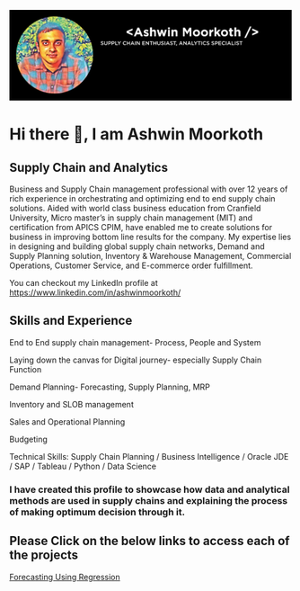 ![Supply Chain and Analytics](https://github.com/ashwinmoorkoth1/ashwinmoorkoth1/blob/main/Ashwin.jpg)

# Hi there 👋, I am Ashwin Moorkoth
## Supply Chain and Analytics

Business and Supply Chain management professional with over 12 years of rich experience in orchestrating and optimizing end to end supply chain solutions. Aided with world class business education from Cranfield University, Micro master’s in supply chain management (MIT) and certification from APICS CPIM, have enabled me to create solutions for business in improving bottom line results for the company. My expertise lies in designing and building global supply chain networks, Demand and Supply Planning solution, Inventory & Warehouse Management, Commercial Operations, Customer Service, and E-commerce order fulfillment.

You can checkout my LinkedIn profile at https://www.linkedin.com/in/ashwinmoorkoth/

## Skills and Experience

End to End supply chain management- Process, People and System

Laying down the canvas for Digital journey- especially Supply Chain Function

Demand Planning- Forecasting, Supply Planning, MRP

Inventory and SLOB management

Sales and Operational Planning

Budgeting

Technical Skills: Supply Chain Planning  / Business Intelligence  / Oracle JDE / SAP / Tableau / Python / Data Science


### I have created this profile to showcase how data and analytical methods are used in supply chains and explaining the process of making optimum decision through it.

## Please Click on the below links to access each of the projects

[Forecasting Using Regression](https://github.com/ashwinmoorkoth1/Forecasting_Regression_FreightRates/blob/main/Forecasting%20Regression.ipynb)



